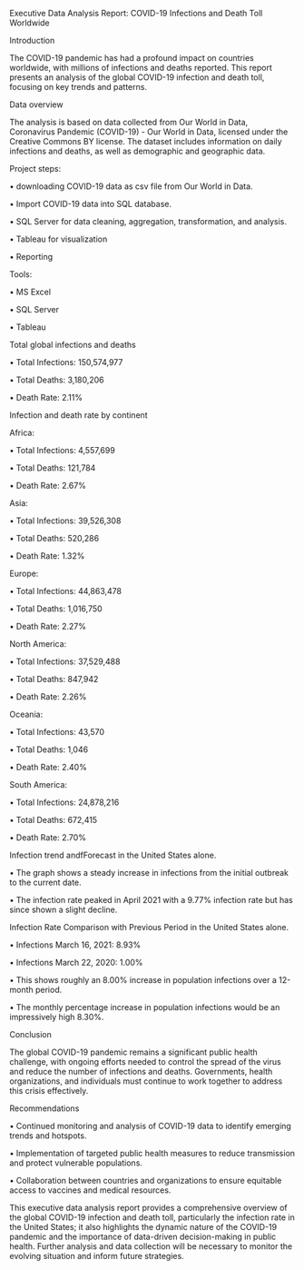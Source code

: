 Executive Data Analysis Report: COVID-19 Infections and Death Toll Worldwide

Introduction 

The COVID-19 pandemic has had a profound impact on countries worldwide, with millions of infections and deaths reported. This report presents an analysis of the global COVID-19 infection and death toll, focusing on key trends and patterns.

Data overview

The analysis is based on data collected from Our World in Data, Coronavirus Pandemic (COVID-19) - Our World in Data, licensed under the Creative Commons BY license. The dataset includes information on daily infections and deaths, as well as demographic and geographic data.

Project steps:

•	downloading COVID-19 data as csv file from Our World in Data.

•	Import COVID-19 data into SQL database.

•	SQL Server for data cleaning, aggregation, transformation, and analysis. 

•	Tableau for visualization

•	Reporting

Tools:

•	MS Excel

•	SQL Server

•	Tableau 

Total global infections and deaths

•	Total Infections: 150,574,977

•	Total Deaths: 3,180,206

•	Death Rate: 2.11%

Infection and death rate by continent

Africa:

•	Total Infections: 4,557,699

•	Total Deaths: 121,784

•	Death Rate: 2.67%

Asia:

•	Total Infections: 39,526,308

•	Total Deaths: 520,286

•	Death Rate: 1.32%

Europe:

•	Total Infections: 44,863,478

•	Total Deaths: 1,016,750

•	Death Rate: 2.27%

North America:

•	Total Infections: 37,529,488

•	Total Deaths: 847,942

•	Death Rate: 2.26%

Oceania:

•	Total Infections: 43,570

•	Total Deaths: 1,046

•	Death Rate: 2.40%

South America:

•	Total Infections: 24,878,216

•	Total Deaths: 672,415

•	Death Rate: 2.70%

Infection trend andfForecast in the United States alone.

•	The graph shows a steady increase in infections from the initial outbreak to the current date.

•	The infection rate peaked in April 2021 with a 9.77% infection rate but has since shown a slight decline.

Infection Rate Comparison with Previous Period in the United States alone.

•	Infections March 16, 2021: 8.93%

•	Infections March 22, 2020: 1.00%

•	This shows roughly an 8.00% increase in population infections over a 12-month period.

•	The monthly percentage increase in population infections would be an impressively high 8.30%.

Conclusion

The global COVID-19 pandemic remains a significant public health challenge, with ongoing efforts needed to control the spread of the virus and reduce the number of infections and deaths. Governments, health organizations, and individuals must continue to work together to address this crisis effectively.

Recommendations

•	Continued monitoring and analysis of COVID-19 data to identify emerging trends and hotspots.

•	Implementation of targeted public health measures to reduce transmission and protect vulnerable populations.

•	Collaboration between countries and organizations to ensure equitable access to vaccines and medical resources.

This executive data analysis report provides a comprehensive overview of the global COVID-19 infection and death toll, particularly the infection rate in the United States; it also highlights the dynamic nature of the COVID-19 pandemic and the importance of data-driven decision-making in public health. Further analysis and data collection will be necessary to monitor the evolving situation and inform future strategies.
